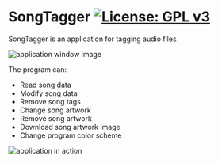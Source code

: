 # SongTagger [![License: GPL v3](https://img.shields.io/badge/License-GPLv3-blue.svg)](https://www.gnu.org/licenses/gpl-3.0)

SongTagger is an application for tagging audio files

![application window image](https://i.imgur.com/jAboR2E.png)

The program can:
* Read song data
* Modify song data
* Remove song tags
* Change song artwork
* Remove song artwork
* Download song artwork image
* Change program color scheme

![application in action](https://i.imgur.com/Xd2oBYH.png)